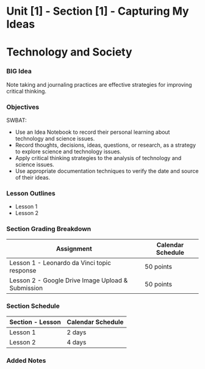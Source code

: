 # Unit [1] - Section [1] - Capturing My Ideas

# Technology and Society

### BIG Idea

Note taking and journaling practices are effective strategies for improving critical thinking.

### Objectives

SWBAT:

- Use an Idea Notebook to record their personal learning about technology and science issues.
- Record thoughts, decisions, ideas, questions, or research, as a strategy to explore science and technology issues.
- Apply critical thinking strategies to the analysis of technology and science issues.
- Use appropriate documentation techniques to verify the date and source of their ideas.

### Lesson Outlines

- Lesson 1
- Lesson 2

### Section Grading Breakdown

| Assignment  | Calendar Schedule |
| ------------- | ------------- |
| Lesson 1 - Leonardo da Vinci topic response  | 50 points   |
| Lesson 2 - Google Drive Image Upload & Submission  | 50 points   |

### Section Schedule

| Section - Lesson  | Calendar Schedule |
| ------------- | ------------- |
| Lesson 1  | 2 days   |
| Lesson 2  | 4 days   |


### Added Notes
